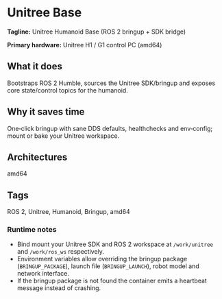# Unitree Base

**Tagline:** Unitree Humanoid Base (ROS 2 bringup + SDK bridge)

**Primary hardware:** Unitree H1 / G1 control PC (amd64)

## What it does
Bootstraps ROS 2 Humble, sources the Unitree SDK/bringup and exposes core state/control topics for the humanoid.

## Why it saves time
One‑click bringup with sane DDS defaults, healthchecks and env‑config; mount or bake your Unitree workspace.

## Architectures
amd64

## Tags
ROS 2, Unitree, Humanoid, Bringup, amd64

### Runtime notes

- Bind mount your Unitree SDK and ROS 2 workspace at `/work/unitree` and `/work/ros_ws` respectively.
- Environment variables allow overriding the bringup package (`BRINGUP_PACKAGE`), launch file (`BRINGUP_LAUNCH`), robot model and network interface.
- If the bringup package is not found the container emits a heartbeat message instead of crashing.